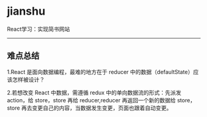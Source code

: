# jianshu

React学习：实现简书网站

---

## 难点总结

1.React 是面向数据编程，最难的地方在于 reducer 中的数据（defaultState）应该怎样被设计？

2.若想改变 React 中数据，需遵循 redux 中的单向数据流的形式：先派发 action，给 store，store 再给 reducer,reducer 再返回一个新的数据给 store，store 再去变更自己的内容，当数据发生变更，页面也跟着自动变更。

